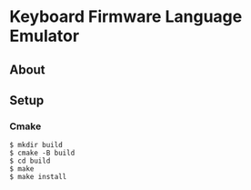 # Keyboard Firmware Language Emulator

## About

## Setup

### Cmake

```
$ mkdir build
$ cmake -B build
$ cd build
$ make
$ make install
```
